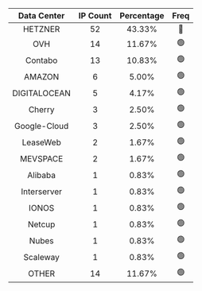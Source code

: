 | Data Center | IP Count | Percentage | Freq |
|:------------:|:--------:|:-----------:|:-----:|
| HETZNER | 52 | 43.33% | 🔴 |
| OVH | 14 | 11.67% | 🟢 |
| Contabo | 13 | 10.83% | 🟢 |
| AMAZON | 6 | 5.00% | 🟢 |
| DIGITALOCEAN | 5 | 4.17% | 🟢 |
| Cherry | 3 | 2.50% | 🟢 |
| Google-Cloud | 3 | 2.50% | 🟢 |
| LeaseWeb | 2 | 1.67% | 🟢 |
| MEVSPACE | 2 | 1.67% | 🟢 |
| Alibaba | 1 | 0.83% | 🟢 |
| Interserver | 1 | 0.83% | 🟢 |
| IONOS | 1 | 0.83% | 🟢 |
| Netcup | 1 | 0.83% | 🟢 |
| Nubes | 1 | 0.83% | 🟢 |
| Scaleway | 1 | 0.83% | 🟢 |
| OTHER | 14 | 11.67% | 🟢 |